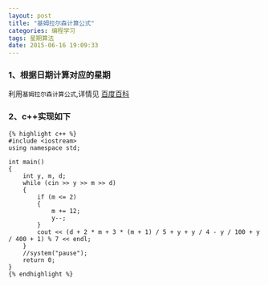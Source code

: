 ```yaml
---
layout: post
title: "基姆拉尔森计算公式"
categories: 编程学习
tags: 星期算法
date: 2015-06-16 19:09:33
---
```


### 1、根据日期计算对应的星期

利用`基姆拉尔森计算公式`,详情见 [百度百科](http://baike.baidu.com/link?url=tQ3ogPUKPc3xaJpavc_94RbeSomdoeaPF2n7opjLVQfn7H_8peSNRpeO_HG7r73HAYJZZHd4Bb6HvY7wdOAWZa)

### 2、c++实现如下

<!-- more -->

	{% highlight c++ %}
	#include <iostream>
	using namespace std;
	
	int main()
	{
		int y, m, d;
		while (cin >> y >> m >> d)
		{
			if (m <= 2)
			{
				m += 12;
				y--;
			}
			cout << (d + 2 * m + 3 * (m + 1) / 5 + y + y / 4 - y / 100 + y / 400 + 1) % 7 << endl;
		}
		//system("pause");
		return 0;
	}
	{% endhighlight %}

